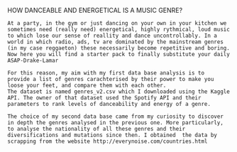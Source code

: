 HOW DANCEABLE AND ENERGETICAL IS A MUSIC GENRE?

    At a party, in the gym or just dancing on your own in your kitchen we sometimes need (really need) energetical, highly rythmical, loud music to which lose our sense of reallity and dance uncontrollably. In a world in which radio, ads, tv are dominated by the mainstream genres (in my case reggaeton) these necessarily become repetitive and boring. Now here you will find a starter pack to finally substitute your daily ASAP-Drake-Lamar   

    For this reason, my aim with my first data base analysis is to  provide a list of genres carachterised by their power to make you loose your feet, and compare them with each other. 
    The dataset is named genres_v2.csv which I downloaded using the Kaggle API. The owner of that dataset used the Spotify API and their parameters to rank levels of danceability and energy of a genre. 

    The choice of my second data base came from my curiosity to discover in depth the genres analysed in the previous one. More particularly, to analyse the nationality of all these genres and their diversifications and mutations since then. I obtained  the data by scrapping from the website http://everynoise.com/countries.html
    